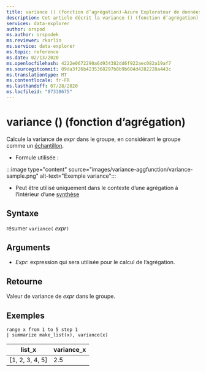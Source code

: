 ```yaml
---
title: variance () (fonction d’agrégation)-Azure Explorateur de données | Microsoft Docs
description: Cet article décrit la variance () (fonction d’agrégation) dans Azure Explorateur de données.
services: data-explorer
author: orspod
ms.author: orspodek
ms.reviewer: rkarlin
ms.service: data-explorer
ms.topic: reference
ms.date: 02/13/2020
ms.openlocfilehash: 4222e0672290a6d934382dd6f922aec082a19af7
ms.sourcegitcommit: 09da3f26b4235368297b8b9b604d4282228a443c
ms.translationtype: MT
ms.contentlocale: fr-FR
ms.lasthandoff: 07/28/2020
ms.locfileid: "87338675"
---
```

# <a name="variance-aggregation-function"></a>variance () (fonction d’agrégation)

Calcule la variance de *expr* dans le groupe, en considérant le groupe comme un [échantillon](https://en.wikipedia.org/wiki/Sample_%28statistics%29). 

* Formule utilisée :

:::image type="content" source="images/variance-aggfunction/variance-sample.png" alt-text="Exemple variance":::

* Peut être utilisé uniquement dans le contexte d’une agrégation à l’intérieur d’une [synthèse](summarizeoperator.md)

## <a name="syntax"></a>Syntaxe

résumer `variance(` *expr*`)`

## <a name="arguments"></a>Arguments

* *Expr*: expression qui sera utilisée pour le calcul de l’agrégation. 

## <a name="returns"></a>Retourne

Valeur de variance de *expr* dans le groupe.
 
## <a name="examples"></a>Exemples

```kusto
range x from 1 to 5 step 1
| summarize make_list(x), variance(x) 
```

|list_x|variance_x|
|---|---|
|[1, 2, 3, 4, 5]|2.5|